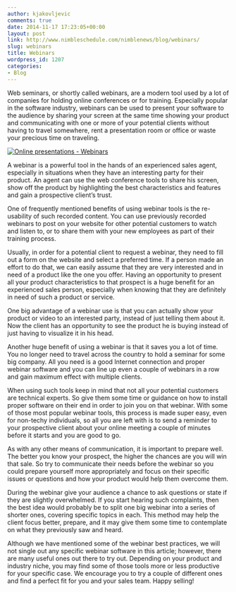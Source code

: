 ```yaml
---
author: kjakovljevic
comments: true
date: 2014-11-17 17:23:05+00:00
layout: post
link: http://www.nimbleschedule.com/nimblenews/blog/webinars/
slug: webinars
title: Webinars
wordpress_id: 1207
categories:
- Blog
---
```


Web seminars, or shortly called webinars, are a modern tool used by a lot of companies for holding online conferences or for training. Especially popular in the software industry, webinars can be used to present your software to the audience by sharing your screen at the same time showing your product and communicating with one or more of your potential clients without having to travel somewhere, rent a presentation room or office or waste your precious time on traveling.

[![Online presentations - Webinars](http://www.nimbleschedule.com/wp-content/uploads/2014/11/online-presentations-thumb.jpg)](http://www.nimbleschedule.com/wp-content/uploads/2014/11/online-presentations.jpg)

A webinar is a powerful tool in the hands of an experienced sales agent, especially in situations when they have an interesting party for their product. An agent can use the web conference tools to share his screen, show off the product by highlighting the best characteristics and features and gain a prospective client’s trust. 

One of frequently mentioned benefits of using webinar tools is the re-usability of such recorded content. You can use previously recorded webinars to post on your website for other potential customers to watch and listen to, or to share them with your new employees as part of their training process.

Usually, in order for a potential client to request a webinar, they need to fill out a form on the website and select a preferred time. If a person made an effort to do that, we can easily assume that they are very interested and in need of a product like the one you offer. Having an opportunity to present all your product characteristics to that prospect is a huge benefit for an experienced sales person, especially when knowing that they are definitely in need of such a product or service.

One big advantage of a webinar use is that you can actually show your product or video to an interested party, instead of just telling them about it. Now the client has an opportunity to see the product he is buying instead of just having to visualize it in his head.

Another huge benefit of using a webinar is that it saves you a lot of time. You no longer need to travel across the country to hold a seminar for some big company. All you need is a good Internet connection and proper webinar software and you can line up even a couple of webinars in a row and gain maximum effect with multiple clients.

When using such tools keep in mind that not all your potential customers are technical experts. So give them some time or guidance on how to install proper software on their end in order to join you on that webinar. With some of those most popular webinar tools, this process is made super easy, even for non-techy individuals, so all you are left with is to send a reminder to your prospective client about your online meeting a couple of minutes before it starts and you are good to go.

As with any other means of communication, it is important to prepare well. The better you know your prospect, the higher the chances are you will win that sale. So try to communicate their needs before the webinar so you could prepare yourself more appropriately and focus on their specific issues or questions and how your product would help them overcome them.

During the webinar give your audience a chance to ask questions or state if they are slightly overwhelmed. If you start hearing such complaints, then the best idea would probably be to split one big webinar into a series of shorter ones, covering specific topics in each. This method may help the client focus better, prepare, and it may give them some time to contemplate on what they previously saw and heard.

Although we have mentioned some of the webinar best practices, we will not single out any specific webinar software in this article; however, there are many useful ones out there to try out. Depending on your product and industry niche, you may find some of those tools more or less productive for your specific case. We encourage you to try a couple of different ones and find a perfect fit for you and your sales team. Happy selling!

